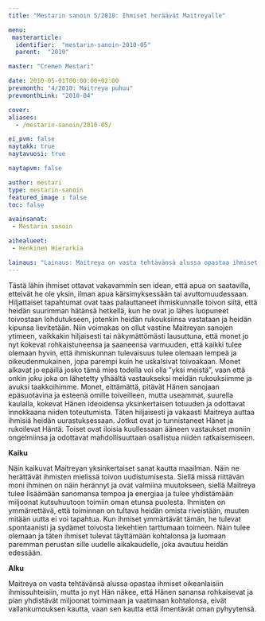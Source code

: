```yaml
---
title: "Mestarin sanoin 5/2010: Ihmiset heräävät Maitreyalle"

menu:
 masterarticle:
  identifier:  "mestarin-sanoin-2010-05"
  parent:  "2010"

master: "Cremen Mestari"

date: 2010-05-01T00:00:00+02:00
prevmonth: "4/2010: Maitreya puhuu"
prevmonthLink: "2010-04"

cover:
aliases:
  - /mestarin-sanoin/2010-05/

ei_pvm: false
naytakk: true
naytavuosi: true

naytapvm: false

author: mestari
type: mestarin-sanoin
featured_image : false
toc: false

avainsanat:
 - Mestarin sanoin

aihealueet:
 - Henkinen Hierarkia

lainaus: "Lainaus: Maitreya on vasta tehtävänsä alussa opastaa ihmiset oikeanlaisiin ihmissuhteisiin, mutta jo nyt Hän näkee, että Hänen sanansa rohkaisevat ja pian yhdistävät miljoonat toimimaan ja vaatimaan kohtalonsa, eivät vallankumouksen kautta, vaan sen kautta että ilmentävät oman pyhyytensä."
---
```

<p>Tästä lähin ihmiset ottavat vakavammin sen idean, että apua on saatavilla, etteivät he ole yksin, ilman apua kärsimyksessään tai avuttomuudessaan. Hiljattaiset tapahtumat ovat taas palauttaneet ihmiskunnalle toivon siitä, että heidän suurimman hätänsä hetkellä, kun he ovat jo lähes luopuneet toivostaan lohdutukseen, jotenkin heidän rukouksiinsa vastataan ja heidän kipunsa lievitetään. Niin voimakas on ollut vastine Maitreyan sanojen ytimeen, vaikkakin hiljaisesti tai näkymättömästi lausuttuna, että monet jo nyt kokevat rohkaistuneensa ja saaneensa varmuuden, että kaikki tulee olemaan hyvin, että ihmiskunnan tulevaisuus tulee olemaan lempeä ja oikeudenmukainen, jopa parempi kuin he uskalsivat toivoakaan. Monet alkavat jo epäillä josko tämä mies todella voi olla ”yksi meistä”, vaan että onkin joku joka on lähetetty ylhäältä vastaukseksi meidän rukouksiimme ja avuksi taakkoihimme. Monet, eittämättä, pitävät Hänen sanojaan epäsuotavina ja esteenä omille toiveilleen, mutta useammat, suurella kaulalla, kokevat Hänen ideoidensa yksinkertaisen totuuden ja odottavat innokkaana niiden toteutumista. Täten hiljaisesti ja vakaasti Maitreya auttaa ihmisiä heidän uurastuksessaan. Jotkut ovat jo tunnistaneet Hänet ja rukoilevat Häntä. Toiset ovat iloisia kuullessaan ääneen vastaukset moniin ongelmiinsa ja odottavat mahdollisuuttaan osallistua niiden ratkaisemiseen.</p>
<p><strong>Kaiku</strong></p>
<p>Näin kaikuvat Maitreyan yksinkertaiset sanat kautta maailman. Näin ne herättävät ihmisten mielissä toivon uudistumisesta. Siellä missä riittävän moni ihminen on näin herännyt ja ovat valmiina muutokseen, siellä Maitreya tulee lisäämään sanomansa tempoa ja energiaa ja tulee yhdistämään miljoonat kutsuhuutoon toimiin oman etunsa puolesta. Ihmisten on ymmärrettävä, että toiminnan on tultava heidän omista riveistään, muuten mitään uutta ei voi tapahtua. Kun ihmiset ymmärtävät tämän, he tulevat spontaanisti ja sydämet toivosta liekehtien tarttumaan toimeen. Näin tulee olemaan ja täten ihmiset tulevat täyttämään kohtalonsa ja luomaan paremman perustan sille uudelle aikakaudelle, joka avautuu heidän edessään.</p>
<p><strong>Alku</strong></p>
<p>Maitreya on vasta tehtävänsä alussa opastaa ihmiset oikeanlaisiin ihmissuhteisiin, mutta jo nyt Hän näkee, että Hänen sanansa rohkaisevat ja pian yhdistävät miljoonat toimimaan ja vaatimaan kohtalonsa, eivät vallankumouksen kautta, vaan sen kautta että ilmentävät oman pyhyytensä.</p>